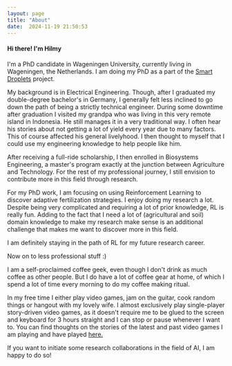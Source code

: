 ```yaml
---
layout: page
title: "About"
date:  2024-11-19 21:50:53
---
```


#### Hi there! I'm Hilmy

I'm a PhD candidate in Wageningen University, currently living in Wageningen, the Netherlands.
I am doing my PhD as a part of the [Smart Droplets](https://smartdroplets.eu) project.

My background is in Electrical Engineering. Though, after I graduated my double-degree bachelor's
in Germany, I generally felt less inclined to go down the path of being a strictly technical
engineer. During some downtime after graduation I visited my grandpa who was living in this very remote
island in Indonesia. He still manages it in a very traditional way. I often hear his stories about
not getting a lot of yield every year due to many factors. This of course affected his general livelyhood.
I then thought to myself that I could use my engineering knowledge to help people like him.

After receiving a full-ride scholarship, I then enrolled in Biosystems Engineering, a master's program exactly at
the junction between Agriculture and Technology. For the rest of my professional journey, I still
envision to contribute more in this field through research.

For my PhD work, I am focusing on using Reinforcement Learning to discover adaptive fertilization strategies.
I enjoy doing my research a lot. Despite being very complicated and requiring a lot of prior knowledge,
RL is really fun. Adding to the fact that I need a lot of (agricultural and soil) domain knowledge to make my
research make sense is an additional challenge that makes me want to discover more in this field.

I am definitely staying in the path of RL for my future research career.

Now on to less professional stuff :)

I am a self-proclaimed coffee geek, even though I don't drink as much coffee as other people. But
I do have a lot of coffee gear at home, of which I spend a lot of time every morning to do my coffee 
making ritual.

In my free time I either play video games, jam on the guitar, cook random things or hangout with my lovely wife.
I almost exclusively play single-player story-driven video games, as it doesn't require
me to be glued to the screen and keyboard for 3 hours straight and I can stop or pause whenever I want to.
You can find thoughts on the stories of the latest and past video games I am playing and have played [here.](/videogames)

If you want to initiate some research collaborations in the field of AI, I am happy to do so!